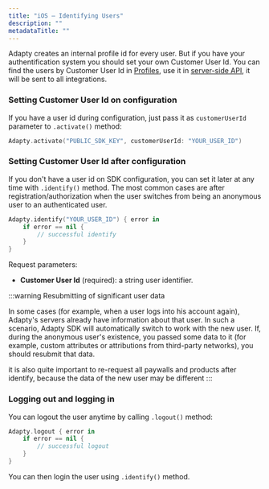 ```yaml
---
title: "iOS – Identifying Users"
description: ""
metadataTitle: ""
---
```


Adapty creates an internal profile id for every user. But if you have your authentification system you should set your own Customer User Id. You can find the users by Customer User Id in [Profiles](profiles-crm), use it in [server-side API](getting-started-with-server-side-api), it will be sent to all integrations.

### Setting Customer User Id on configuration

If you have a user id during configuration, just pass it as `customerUserId` parameter to `.activate()` method:

```swift
Adapty.activate("PUBLIC_SDK_KEY", customerUserId: "YOUR_USER_ID")
```

### Setting Customer User Id after configuration

If you don't have a user id on SDK configuration, you can set it later at any time with `.identify()` method. The most common cases are after registration/authorization when the user switches from being an anonymous user to an authenticated user.

```swift
Adapty.identify("YOUR_USER_ID") { error in
    if error == nil {
        // successful identify
    }
}
```

Request parameters:

- **Customer User Id** (required): a string user identifier.

:::warning
Resubmitting of significant user data

In some cases (for example, when a user logs into his account again), Adapty's servers already have information about that user. In such a scenario, Adapty SDK will automatically switch to work with the new user. If, during the anonymous user's existence, you passed some data to it (for example, custom attributes or attributions from third-party networks), you should resubmit that data.

it is also quite important to re-request all paywalls and products after identify, because the data of the new user may be different
:::

### Logging out and logging in

You can logout the user anytime by calling `.logout()` method:

```swift
Adapty.logout { error in
    if error == nil {
        // successful logout
    }
}
```

You can then login the user using `.identify()` method.